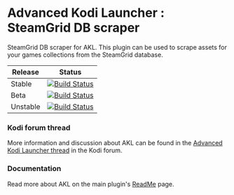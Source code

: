 # Advanced Kodi Launcher : SteamGrid DB scraper

SteamGrid DB scraper for AKL. This plugin can be used to scrape assets for your games collections from the SteamGrid database.

| Release | Status |
|----|----|
| Stable |[![Build Status](https://dev.azure.com/jnpro/AKL/_apis/build/status/script.akl.steamgriddb?branchName=main)](https://dev.azure.com/jnpro/AKL/_build/latest?definitionId=12&branchName=main) |
| Beta | [![Build Status](https://dev.azure.com/jnpro/AKL/_apis/build/status/script.akl.steamgriddb?branchName=release/1.1.0)](https://dev.azure.com/jnpro/AKL/_build/latest?definitionId=12&branchName=release/1.0.0) |
| Unstable | [![Build Status](https://dev.azure.com/jnpro/AKL/_apis/build/status/script.akl.steamgriddb?branchName=dev)](https://dev.azure.com/jnpro/AKL/_build/latest?definitionId=12&branchName=dev) |

### Kodi forum thread ###

More information and discussion about AKL can be found in the [Advanced Kodi Launcher thread] 
in the Kodi forum.

[Advanced Kodi Launcher thread]: https://forum.kodi.tv/showthread.php?tid=366351

### Documentation ###

Read more about AKL on the main plugin's [ReadMe](https://github.com/chrisism/plugin.program.akl/blob/master/README.md) page.